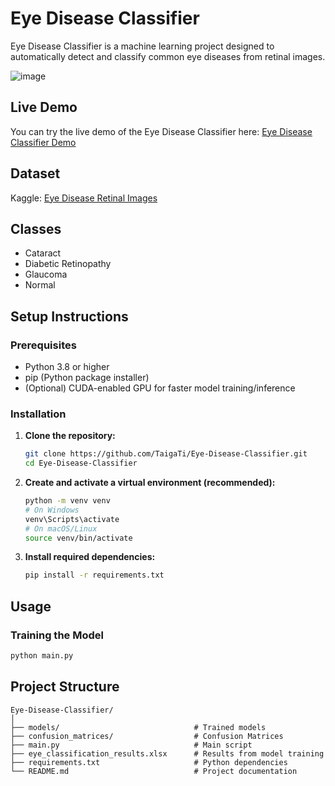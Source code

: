 # Eye Disease Classifier
Eye Disease Classifier is a machine learning project designed to automatically detect and classify common eye diseases from retinal images.

![image](https://github.com/user-attachments/assets/ffaffdd4-a49c-4055-98f9-308f457e7bc8)

## Live Demo
You can try the live demo of the Eye Disease Classifier here: [Eye Disease Classifier Demo](https://eye-disease-classifier-taiga.streamlit.app)

## Dataset
Kaggle: [Eye Disease Retinal Images](https://www.kaggle.com/datasets/gunavenkatdoddi/eye-diseases-classification/data?select=dataset)

## Classes
- Cataract
- Diabetic Retinopathy
- Glaucoma
- Normal

## Setup Instructions

### Prerequisites
- Python 3.8 or higher
- pip (Python package installer)
- (Optional) CUDA-enabled GPU for faster model training/inference

### Installation

1. **Clone the repository:**
   ```bash
   git clone https://github.com/TaigaTi/Eye-Disease-Classifier.git
   cd Eye-Disease-Classifier
   ```

2. **Create and activate a virtual environment (recommended):**
   ```bash
   python -m venv venv
   # On Windows
   venv\Scripts\activate
   # On macOS/Linux
   source venv/bin/activate
   ```

3. **Install required dependencies:**
   ```bash
   pip install -r requirements.txt
   ```
   
## Usage

### Training the Model
```bash
python main.py
```

## Project Structure

```
Eye-Disease-Classifier/
│
├── models/                              # Trained models
├── confusion_matrices/                  # Confusion Matrices
├── main.py                              # Main script
├── eye_classification_results.xlsx      # Results from model training
├── requirements.txt                     # Python dependencies
└── README.md                            # Project documentation
```
